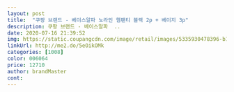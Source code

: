 ```yaml
---
layout: post 
title:  "쿠팡 브랜드 - 베이스알파 노라인 햄팬티 블랙 2p + 베이지 3p" 
description: 쿠팡 브랜드 - 베이스알파  ..
date: 2020-07-16 21:39:52 
img: https://static.coupangcdn.com/image/retail/images/5335930478396-b12af88f-0a9c-44c3-8cdd-5e0b58f07d31.jpg 
linkUrl: http://me2.do/5eOikOMk 
categories: [1008] 
color: 006064 
price: 12710 
author: brandMaster 
cont:  
---
```

 